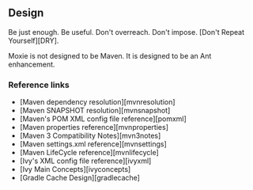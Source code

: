 ## Design

Be just enough.  Be useful.  Don't overreach.  Don't impose.  [Don't Repeat Yourself][DRY].

Moxie is not designed to be Maven.  It is designed to be an Ant enhancement.

### Reference links

- [Maven dependency resolution][mvnresolution]
- [Maven SNAPSHOT resolution][mvnsnapshot]
- [Maven's POM XML config file reference][pomxml]
- [Maven properties reference][mvnproperties]
- [Maven 3 Compatibility Notes][mvn3notes]
- [Maven settings.xml reference][mvnsettings]
- [Maven LifeCycle reference][mvnlifecycle]
- [Ivy's XML config file reference][ivyxml]
- [Ivy Main Concepts][ivyconcepts]
- [Gradle Cache Design][gradlecache]